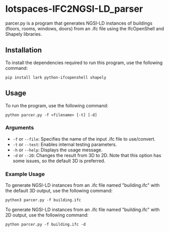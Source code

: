 # Iotspaces-IFC2NGSI-LD_parser

parcer.py is a program that generates NGSI-LD instances of buildings (floors, rooms, windows, doors) from an .ifc file using the IfcOpenShell and Shapely libraries.

## Installation

To install the dependencies required to run this program, use the following command:

```
pip install lark python-ifcopenshell shapely
```


## Usage

To run the program, use the following command:

```
python parcer.py -f <filename> [-t] [-d]
```
### Arguments

* `-f` or `--file`: Specifies the name of the input .ifc file to use/convert.
* `-t` or `--test`: Enables internal testing parameters.
* `-h` or `--help`: Displays the usage message.
* `-d` or `--2D`: Changes the result from 3D to 2D. Note that this option has some issues, so the default 3D is preferred.

### Example Usage

To generate NGSI-LD instances from an .ifc file named "building.ifc" with the default 3D output, use the following command:

```
python3 parcer.py -f building.ifc
```

To generate NGSI-LD instances from an .ifc file named "building.ifc" with 2D output, use the following command:

```
python parcer.py -f building.ifc -d
```
